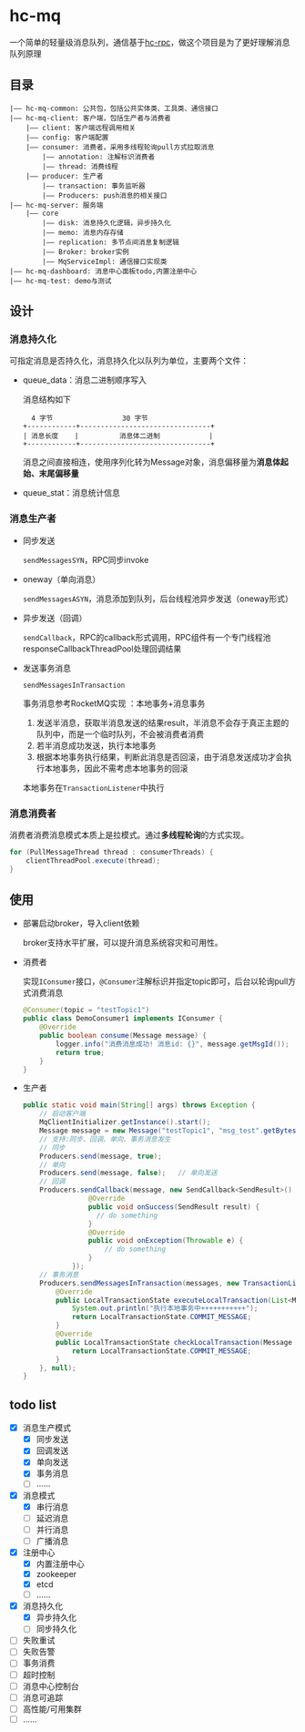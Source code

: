 # hc-mq

一个简单的轻量级消息队列，通信基于[hc-rpc](https://github.com/HcGCt/hc-rpc)，做这个项目是为了更好理解消息队列原理

## 目录

```
|—— hc-mq-common: 公共包，包括公共实体类、工具类、通信接口
|—— hc-mq-client: 客户端，包括生产者与消费者
	|—— client: 客户端远程调用相关
	|—— config: 客户端配置
	|—— consumer: 消费者，采用多线程轮询pull方式拉取消息
		|—— annotation: 注解标识消费者
		|—— thread: 消费线程
	|—— producer: 生产者
		|—— transaction: 事务监听器
		|—— Producers: push消息的相关接口
|—— hc-mq-server: 服务端
	|—— core
		|—— disk: 消息持久化逻辑，异步持久化
		|—— memo: 消息内存存储
		|—— replication: 多节点间消息复制逻辑
		|—— Broker: broker实例
		|—— MqServiceImpl: 通信接口实现类
|—— hc-mq-dashboard: 消息中心面板todo,内置注册中心
|—— hc-mq-test: demo与测试
```

## 设计

### 消息持久化

可指定消息是否持久化，消息持久化以队列为单位，主要两个文件：

- queue_data：消息二进制顺序写入

  消息结构如下

  ```
    4 字节				 30 字节
  +------------+--------------------------------+
  | 消息长度    |	       消息体二进制            |
  +------------+--------------------------------+
  ```

  消息之间直接相连，使用序列化转为Message对象，消息偏移量为**消息体起始、末尾偏移量**

- queue_stat：消息统计信息

### 消息生产者

- 同步发送

  `sendMessagesSYN`，RPC同步invoke

- oneway（单向消息）

  `sendMessagesASYN`，消息添加到队列，后台线程池异步发送（oneway形式）

- 异步发送（回调）

  `sendCallback`，RPC的callback形式调用，RPC组件有一个专门线程池responseCallbackThreadPool处理回调结果

- 发送事务消息

  `sendMessagesInTransaction`

  事务消息参考RocketMQ实现 ：本地事务+消息事务

  1. 发送半消息，获取半消息发送的结果result，半消息不会存于真正主题的队列中，而是一个临时队列，不会被消费者消费
  2. 若半消息成功发送，执行本地事务
  3. 根据本地事务执行结果，判断此消息是否回滚，由于消息发送成功才会执行本地事务，因此不需考虑本地事务的回滚

  本地事务在`TransactionListener`中执行

### 消息消费者

消费者消费消息模式本质上是拉模式。通过**多线程轮询**的方式实现。

```java
for (PullMessageThread thread : consumerThreads) {
    clientThreadPool.execute(thread);
}
```



## 使用

- 部署启动broker，导入client依赖

  broker支持水平扩展，可以提升消息系统容灾和可用性。

- 消费者

  实现`IConsumer`接口，`@Consumer`注解标识并指定topic即可，后台以轮询pull方式消费消息

  ```java
  @Consumer(topic = "testTopic1")
  public class DemoConsumer1 implements IConsumer {
      @Override
      public boolean consume(Message message) {
          logger.info("消费消息成功! 消息id: {}", message.getMsgId());
          return true;
      }
  }
  ```

- 生产者

  ```java
  public static void main(String[] args) throws Exception {
      // 启动客户端
      MqClientInitializer.getInstance().start();
      Message message = new Message("testTopic1", "msg_test".getBytes(StandardCharsets.UTF_8));
      // 支持:同步、回调、单向、事务消息发生
      // 同步
      Producers.send(message, true);
      // 单向
      Producers.send(message, false);	// 单向发送
      // 回调
      Producers.sendCallback(message, new SendCallback<SendResult>() {
                  @Override
                  public void onSuccess(SendResult result) {
  					// do something
                  }
                  @Override
                  public void onException(Throwable e) {
                      // do something
                  }
              });
      // 事务消息
      Producers.sendMessagesInTransaction(messages, new TransactionListener() {
          @Override
          public LocalTransactionState executeLocalTransaction(List<Message> msgs, Object arg) {
              System.out.println("执行本地事务中+++++++++++");
              return LocalTransactionState.COMMIT_MESSAGE;
          }
          @Override
          public LocalTransactionState checkLocalTransaction(Message msg) {
              return LocalTransactionState.COMMIT_MESSAGE;
          }
      }, null);
  }
  ```

## todo list

- [x] 消息生产模式
  - [x] 同步发送
  - [x] 回调发送
  - [x] 单向发送
  - [x] 事务消息
  - [ ] ......
- [x] 消息模式
  - [x] 串行消息
  - [ ] 延迟消息
  - [ ] 并行消息
  - [ ] 广播消息
- [x] 注册中心
  - [x] 内置注册中心
  - [x] zookeeper
  - [x] etcd
  - [ ] ......
- [x] 消息持久化
  - [x] 异步持久化
  - [ ] 同步持久化
- [ ] 失败重试
- [ ] 失败告警
- [ ] 事务消费
- [ ] 超时控制
- [ ] 消息中心控制台
- [ ] 消息可追踪
- [ ] 高性能/可用集群
- [ ] ......
